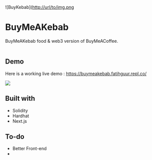 ![BuyKebab]([http://url/to/img.png](https://www.hizliresim.com/n9juynr)
# BuyMeAKebab
<table>
<tr>

  BuyMeAKebab food & web3 version of BuyMeACoffee.

</tr>
</table>


## Demo
Here is a working live demo :  https://buymeakebab.fatihguur.repl.co/


![](https://www.hizliresim.com/g3udvaj)




## Built with 

- Solidity
- Hardhat
- Next.js


## To-do
- Better Front-end
- 





